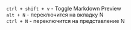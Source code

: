 `ctrl + shift + v` - Toggle Markdown Preview\
`alt + N` - переключится на вкладку N\
`ctrl + N` - переключится на представление N
